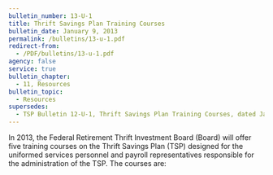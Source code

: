 ```yaml
---
bulletin_number: 13-U-1
title: Thrift Savings Plan Training Courses
bulletin_date: January 9, 2013
permalink: /bulletins/13-u-1.pdf
redirect-from:
  - /PDF/bulletins/13-u-1.pdf
agency: false
service: true
bulletin_chapter:
  - 11, Resources
bulletin_topic:
  - Resources
supersedes:
  - TSP Bulletin 12-U-1, Thrift Savings Plan Training Courses, dated January 10, 2012.
---
```


In 2013, the Federal Retirement Thrift Investment Board (Board) will offer five training
courses on the Thrift Savings Plan (TSP) designed for the uniformed services personnel
and payroll representatives responsible for the administration of the TSP. The courses are:
